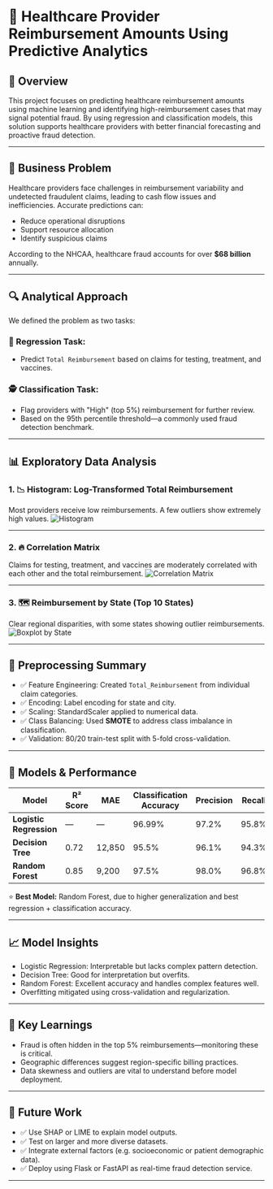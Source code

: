 # 🏥 Healthcare Provider Reimbursement Amounts Using Predictive Analytics

## 📌 Overview
This project focuses on predicting healthcare reimbursement amounts using machine learning and identifying high-reimbursement cases that may signal potential fraud. By using regression and classification models, this solution supports healthcare providers with better financial forecasting and proactive fraud detection.

---

## 🎯 Business Problem
Healthcare providers face challenges in reimbursement variability and undetected fraudulent claims, leading to cash flow issues and inefficiencies. Accurate predictions can:
- Reduce operational disruptions
- Support resource allocation
- Identify suspicious claims

According to the NHCAA, healthcare fraud accounts for over **$68 billion** annually.

---

## 🔍 Analytical Approach
We defined the problem as two tasks:

### 🧮 Regression Task:
- Predict `Total Reimbursement` based on claims for testing, treatment, and vaccines.

### 🕵️ Classification Task:
- Flag providers with "High" (top 5%) reimbursement for further review.
- Based on the 95th percentile threshold—a commonly used fraud detection benchmark.

---

## 📊 Exploratory Data Analysis

### 1. 📉 Histogram: Log-Transformed Total Reimbursement
Most providers receive low reimbursements. A few outliers show extremely high values.
![Histogram](visuals/histogram_total_reimbursement.png)

---

### 2. 🔥 Correlation Matrix
Claims for testing, treatment, and vaccines are moderately correlated with each other and the total reimbursement.
![Correlation Matrix](visuals/correlation_matrix.png)

---

### 3. 🗺️ Reimbursement by State (Top 10 States)
Clear regional disparities, with some states showing outlier reimbursements.
![Boxplot by State](visuals/state_reimbursement_boxplot.png)

---

## 🧹 Preprocessing Summary
- ✅ Feature Engineering: Created `Total_Reimbursement` from individual claim categories.
- ✅ Encoding: Label encoding for state and city.
- ✅ Scaling: StandardScaler applied to numerical data.
- ✅ Class Balancing: Used **SMOTE** to address class imbalance in classification.
- ✅ Validation: 80/20 train-test split with 5-fold cross-validation.

---

## 🤖 Models & Performance

| Model              | R² Score | MAE      | Classification Accuracy | Precision | Recall |
|-------------------|----------|----------|--------------------------|-----------|--------|
| **Logistic Regression** | —       | —        | 96.99%                   | 97.2%     | 95.8%  |
| **Decision Tree**       | 0.72     | 12,850   | 95.5%                    | 96.1%     | 94.3%  |
| **Random Forest**       | 0.85     | 9,200    | 97.5%                    | 98.0%     | 96.8%  |

⭐ **Best Model:** Random Forest, due to higher generalization and best regression + classification accuracy.

---

## 📈 Model Insights
- Logistic Regression: Interpretable but lacks complex pattern detection.
- Decision Tree: Good for interpretation but overfits.
- Random Forest: Excellent accuracy and handles complex features well.
- Overfitting mitigated using cross-validation and regularization.

---

## 🧠 Key Learnings
- Fraud is often hidden in the top 5% reimbursements—monitoring these is critical.
- Geographic differences suggest region-specific billing practices.
- Data skewness and outliers are vital to understand before model deployment.

---

## 🚀 Future Work
- ✅ Use SHAP or LIME to explain model outputs.
- ✅ Test on larger and more diverse datasets.
- ✅ Integrate external factors (e.g. socioeconomic or patient demographic data).
- ✅ Deploy using Flask or FastAPI as real-time fraud detection service.

---
